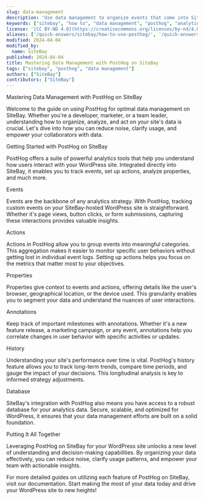 ```yaml
---
slug: data-management
description: 'Use data management to organize events that come into SiteBay. Reduce noise, clarify usage, and help collaborators get the most value from your data. Events Actions Properties Annotations History Database'
keywords: ["sitebay", "how to", "data management", "posthog", "analytics"]
license: '[CC BY-ND 4.0](https://creativecommons.org/licenses/by-nd/4.0)'
aliases: ['/quick-answers/sitebay/how-to-use-posthog/', '/quick-answers/how-to-use-posthog/']
modified: 2024-04-04
modified_by:
  name: SiteBay
published: 2024-04-04
title: Mastering Data Management with PostHog on SiteBay
tags: ["sitebay", "posthog", "data management"]
authors: ["SiteBay"]
contributors: ["SiteBay"]
---
```

Mastering Data Management with PostHog on SiteBay

Welcome to the guide on using PostHog for optimal data management on SiteBay. Whether you're a developer, marketer, or a team leader, understanding how to organize, analyze, and act on your site's data is crucial. Let's dive into how you can reduce noise, clarify usage, and empower your collaborators with data.

Getting Started with PostHog on SiteBay

PostHog offers a suite of powerful analytics tools that help you understand how users interact with your WordPress site. Integrated directly into SiteBay, it enables you to track events, set up actions, analyze properties, and much more.

Events

Events are the backbone of any analytics strategy. With PostHog, tracking custom events on your SiteBay-hosted WordPress site is straightforward. Whether it's page views, button clicks, or form submissions, capturing these interactions provides valuable insights.

Actions

Actions in PostHog allow you to group events into meaningful categories. This aggregation makes it easier to monitor specific user behaviors without getting lost in individual event logs. Setting up actions helps you focus on the metrics that matter most to your objectives.

Properties

Properties give context to events and actions, offering details like the user's browser, geographical location, or the device used. This granularity enables you to segment your data and understand the nuances of user interactions.

Annotations

Keep track of important milestones with annotations. Whether it's a new feature release, a marketing campaign, or any event, annotations help you correlate changes in user behavior with specific activities or updates.

History

Understanding your site's performance over time is vital. PostHog's history feature allows you to track long-term trends, compare time periods, and gauge the impact of your decisions. This longitudinal analysis is key to informed strategy adjustments.

Database

SiteBay's integration with PostHog also means you have access to a robust database for your analytics data. Secure, scalable, and optimized for WordPress, it ensures that your data management efforts are built on a solid foundation.

Putting It All Together

Leveraging PostHog on SiteBay for your WordPress site unlocks a new level of understanding and decision-making capabilities. By organizing your data effectively, you can reduce noise, clarify usage patterns, and empower your team with actionable insights.

For more detailed guides on utilizing each feature of PostHog on SiteBay, visit our documentation. Start making the most of your data today and drive your WordPress site to new heights!
